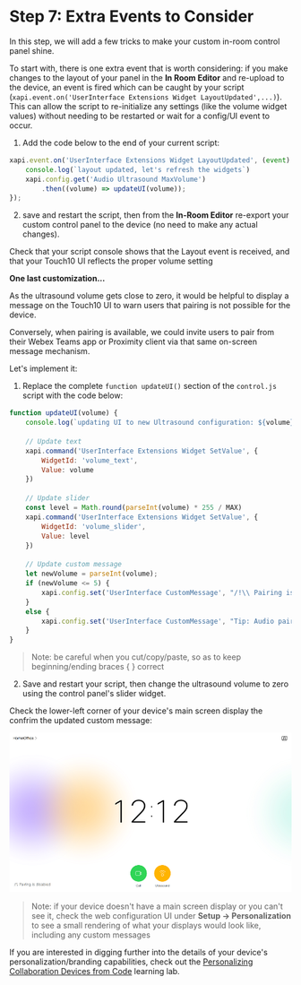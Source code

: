 # Step 7: Extra Events to Consider

In this step, we will add a few tricks to make your custom in-room control panel shine.

To start with, there is one extra event that is worth considering: if you make changes to the layout of your panel in the **In Room Editor** and re-upload to the device, an event is fired which can be caught by your script (`xapi.event.on('UserInterface Extensions Widget LayoutUpdated',...)`).  This can allow the script to re-initialize any settings (like the volume widget values) without needing to be restarted or wait for a config/UI event to occur.

1. Add the code below to the end of your current script:

  ```Javascript
  xapi.event.on('UserInterface Extensions Widget LayoutUpdated', (event) => {
      console.log(`layout updated, let's refresh the widgets`)
      xapi.config.get('Audio Ultrasound MaxVolume')
          .then((volume) => updateUI(volume));
  });
  ```

2. save and restart the script, then from the **In-Room Editor** re-export your custom control panel to the device (no need to make any actual changes).

  Check that your script console shows that the Layout event is received, and that your Touch10 UI reflects the proper volume setting

**One last customization...**

As the ultrasound volume gets close to zero, it would be helpful to display a message on the Touch10 UI to warn users that pairing is not possible for the device.

Conversely, when pairing is available, we could invite users to pair from their Webex Teams app or Proximity client via that same on-screen message mechanism.

Let's implement it:

1. Replace the complete `function updateUI()` section of the `control.js` script with the code below:

```javascript
function updateUI(volume) {
    console.log(`updating UI to new Ultrasound configuration: ${volume}`)

    // Update text
    xapi.command('UserInterface Extensions Widget SetValue', {
        WidgetId: 'volume_text',
        Value: volume
    })

    // Update slider
    const level = Math.round(parseInt(volume) * 255 / MAX)
    xapi.command('UserInterface Extensions Widget SetValue', {
        WidgetId: 'volume_slider',
        Value: level
    })

    // Update custom message
    let newVolume = parseInt(volume);
    if (newVolume <= 5) {
        xapi.config.set('UserInterface CustomMessage', "/!\\ Pairing is disabled");
    }
    else {
        xapi.config.set('UserInterface CustomMessage', "Tip: Audio pairing is enabled");
    }
}
```
>Note: be careful when you cut/copy/paste, so as to keep beginning/ending braces { } correct

2. Save and restart your script, then change the ultrasound volume to zero using the control panel's slider widget.

  Check the lower-left corner of your device's main screen display the confrim the updated custom message:

  ![Pairing disabled](assets/images/step1-ultrasound-activity.png)
  >Note: if your device doesn't have a main screen display or you can't see it, check the web configuration UI under **Setup -> Personalization** to see a small rendering of what your displays would look like, including any custom messages

If you are interested in digging further into the details of your device's personalization/branding capabilities, check out the [Personalizing Collaboration Devices from Code](https://learninglabs.cisco.com/lab/collab-xapi-branding/step/1) learning lab.

